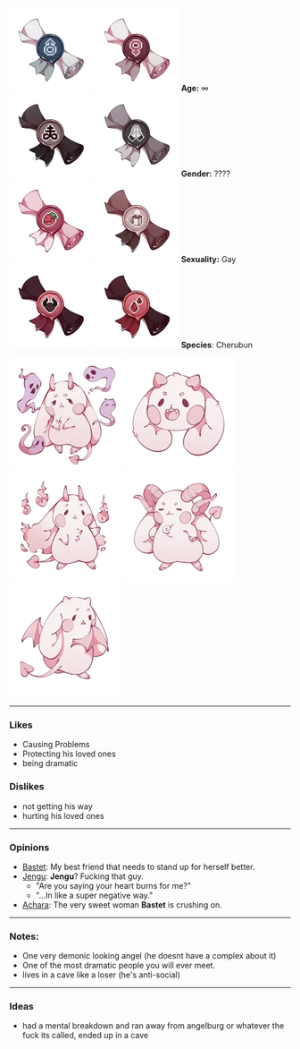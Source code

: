 ![50](Icons/Titles/he-him.webp)  ![50](Icons/Titles/she-her.webp) **Age:** ∞
![50](Icons/Titles/preist-of-sulfer.webp) ![50](Icons/Titles/faithful.webp) **Gender:** ???? 
![50](Icons/Titles/sweets-lover.webp) ![50](Icons/Titles/coffee-addict.webp) **Sexuality:** Gay
![50](Icons/Titles/sinner.webp) ![50](Icons/Titles/bloodthirsty.webp)  **Species**: Cherubun

![100](Icons/Traits/spirit-motes.webp)
![100](Icons/Traits/fangs.webp)
![100](Icons/Traits/hellfire.webp)
![100](Icons/Traits/grand-horn.webp)
![100](Icons/Traits/bat-wings.webp)

---
### Likes
- Causing Problems
- Protecting his loved ones
- being dramatic
### Dislikes
- not getting his way
- hurting his loved ones
---
### Opinions
- [Bastet](Bastet.md): My best friend that needs to stand up for herself better.
- [Jengu](Jengu.md): **Jengu**? Fucking that guy.
	- "Are you saying your heart burns for me?"
	- "...In like a super negative way."
- [Achara](Achara.md): The very sweet woman **Bastet** is crushing on.
---
### Notes:
- One very demonic looking angel (he doesnt have a complex about it)
- One of the most dramatic people you will ever meet.
- lives in a cave like a loser (he's anti-social)
---
### Ideas
- had a mental breakdown and ran away from angelburg or whatever the fuck its called, ended up in a cave